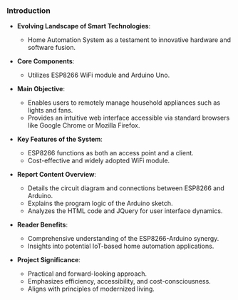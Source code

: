 ### Introduction

- **Evolving Landscape of Smart Technologies**:
  - Home Automation System as a testament to innovative hardware and software fusion.
  
- **Core Components**:
  - Utilizes ESP8266 WiFi module and Arduino Uno.
  
- **Main Objective**:
  - Enables users to remotely manage household appliances such as lights and fans.
  - Provides an intuitive web interface accessible via standard browsers like Google Chrome or Mozilla Firefox.
  
- **Key Features of the System**:
  - ESP8266 functions as both an access point and a client.
  - Cost-effective and widely adopted WiFi module.
  
- **Report Content Overview**:
  - Details the circuit diagram and connections between ESP8266 and Arduino.
  - Explains the program logic of the Arduino sketch.
  - Analyzes the HTML code and JQuery for user interface dynamics.
  
- **Reader Benefits**:
  - Comprehensive understanding of the ESP8266-Arduino synergy.
  - Insights into potential IoT-based home automation applications.
  
- **Project Significance**:
  - Practical and forward-looking approach.
  - Emphasizes efficiency, accessibility, and cost-consciousness.
  - Aligns with principles of modernized living.
